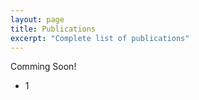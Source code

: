 ```yaml
---
layout: page
title: Publications
excerpt: "Complete list of publications"
---
```


Comming Soon!

* 1

